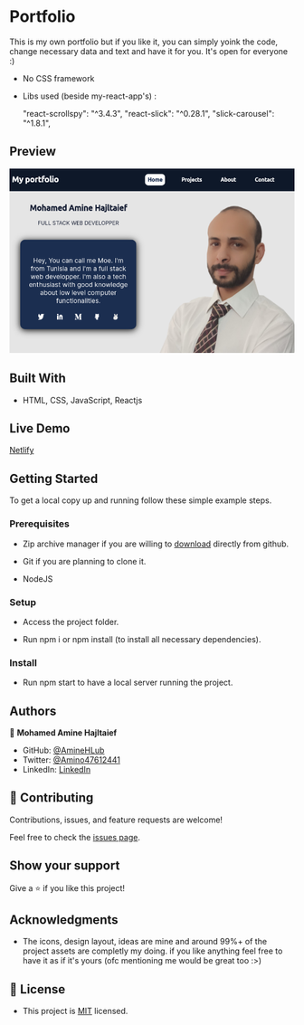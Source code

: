 # Portfolio

This is my own portfolio but if you like it, you can simply yoink the code, change necessary data and text and have it for you. It's open for everyone :)

- No CSS framework

- Libs used (beside my-react-app's) : 

    "react-scrollspy": "^3.4.3",
    "react-slick": "^0.28.1",
    "slick-carousel": "^1.8.1",


## Preview

![screenshot](./preview.png)

## Built With


- HTML, CSS, JavaScript, Reactjs

## Live Demo

[Netlify](https://moehajltaief.netlify.app)

## Getting Started

To get a local copy up and running follow these simple example steps.

### Prerequisites

- Zip archive manager if you are willing to [download](https://github.com/AmineHLub/react-capstone-app/archive/refs/heads/dev.zip) directly from github.

- Git if you are planning to clone it.

- NodeJS

### Setup

- Access the project folder.

- Run npm i or npm install (to install all necessary dependencies).


### Install

- Run npm start to have a local server running the project.


## Authors

👤 **Mohamed Amine Hajltaief**

- GitHub: [@AmineHLub](https://github.com/AmineHLub)
- Twitter: [@Amino47612441](https://twitter.com/Amino47612441)
- LinkedIn: [LinkedIn](https://www.linkedin.com/in/mohamed-amine-hajltaief-b18863163/)

## 🤝 Contributing

Contributions, issues, and feature requests are welcome!

Feel free to check the [issues page](../issues/).

## Show your support

Give a ⭐️ if you like this project!

## Acknowledgments

- The icons, design layout, ideas are mine and around 99%+ of the project assets are completly my doing. if you like anything feel free to have it as if it's yours (ofc mentioning me would be great too :>)

## 📝 License

- This project is [MIT](./Licenses/MIT.md) licensed.
